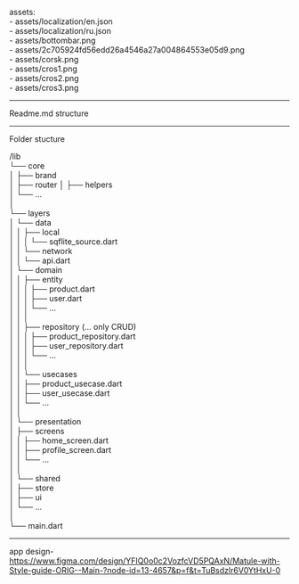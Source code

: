  assets:                                                              
    - assets/localization/en.json                                         
    - assets/localization/ru.json                            
    - assets/bottombar.png                                       
    - assets/2c705924fd56edd26a4546a27a004864553e05d9.png                            
    - assets/corsk.png                        
    - assets/cros1.png                                    
    - assets/cros2.png                                       
    - assets/cros3.png                                          
_________________________________________________
Readme.md structure

________________________________________________
Folder stucture                                            

/lib                                                        
└── core                                              
│   ├── brand                                                                                          
│   ├── router
│   ├── helpers                                       
│   └── ...                   
│                             
└── layers                  
│   └── data                            
│   │   ├── local                                    
│   │   │   └── sqflite_source.dart                       
│   │   └── network             
│   │       └── api.dart                     
│   └── domain          
│   │   ├── entity                                                            
│   │   │   ├── product.dart               
│   │   │   ├── user.dart                                                                      
│   │   │   └── ...                                                                             
│   │   │                                                                         
│   │   ├── repository   (... only CRUD)                                 
│   │   │   ├── product_repository.dart                             
│   │   │   ├── user_repository.dart                                      
│   │   │   └── ...                                                     
│   │   │                                         
│   │   └── usecases                                           
│   │       ├── product_usecase.dart                                     
│   │       ├── user_usecase.dart                                     
│   │       └── ...                                  
│   │   
│   └── presentation                                       
│       ├── screens                                    
│       │   ├── home_screen.dart                                 
│       │   ├── profile_screen.dart                                        
│       │   └── ...                                                     
│       │                                                          
│       └── shared                                           
│           ├── store                                                    
│           ├── ui                                            
│           └── ...                                                    
│                                                                                                                                              
└── main.dart                                                 
___________________________________________
app design- https://www.figma.com/design/YFIQ0o0c2VozfcVD5PQAxN/Matule-with-Style-guide-ORIG--Main-?node-id=13-4657&p=f&t=TuBsdzlr6V0YtHxU-0
